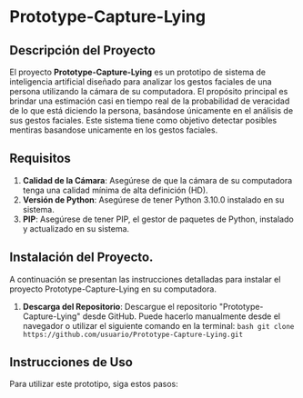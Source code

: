 # Prototype-Capture-Lying

## Descripción del Proyecto

El proyecto **Prototype-Capture-Lying** es un prototipo de sistema de inteligencia artificial diseñado para analizar los gestos faciales de una persona utilizando la cámara de su computadora. El propósito principal es brindar una estimación casi en tiempo real de la probabilidad de veracidad de lo que está diciendo la persona, basándose únicamente en el análisis de sus gestos faciales. Este sistema tiene como objetivo detectar posibles mentiras basandose unicamente en los gestos faciales.

## Requisitos
1. **Calidad de la Cámara**: Asegúrese de que la cámara de su computadora tenga una calidad mínima de alta definición (HD).
2. **Versión de Python**: Asegúrese de tener Python 3.10.0 instalado en su sistema.
3. **PIP**: Asegúrese de tener PIP, el gestor de paquetes de Python, instalado y actualizado en su sistema.

## Instalación del Proyecto.
A continuación se presentan las instrucciones detalladas para instalar el proyecto Prototype-Capture-Lying en su computadora.

1. **Descarga del Repositorio**: Descargue el repositorio "Prototype-Capture-Lying" desde GitHub. Puede hacerlo manualmente desde el navegador o utilizar el siguiente comando en la terminal: ```bash git clone https://github.com/usuario/Prototype-Capture-Lying.git```


## Instrucciones de Uso

Para utilizar este prototipo, siga estos pasos:
